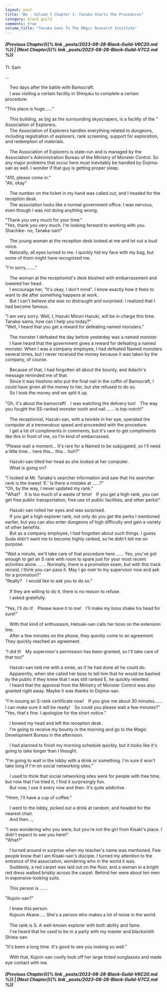 ```yaml
---
layout: post
title: "BG - Volume 7 Chapter 1: Tanaka Starts The Procedures"
category: black guild
comments: true
volume_title: "Tanaka Goes To The MAgic Research Institute"
---
```


##### [Previous Chapter]({% link _posts/2023-08-28-Black-Guild-V6C20.md %}) \| [Next Chapter]({% link _posts/2023-08-28-Black-Guild-V7C2.md %})



Tl: Sam

…


　Two days after the battle with Bamocraft.   
　I was visiting a certain facility in Shinjuku to complete a certain procedure.

"This place is huge......"

　This building, as big as the surrounding skyscrapers, is a facility of the " Association of Explorers.   
　The Association of Explorers handles everything related to dungeons, including registration of explorers, rank screening, support for exploration, and redemption of materials.
<!--more-->

　The Association of Explorers is state-run and is managed by the Association's Administration Bureau of the Ministry of Monster Control. So any major problems that occur here must inevitably be handled by Dojima-san as well. I wonder if that guy is getting proper sleep.

"410, please come in."   
"Ah, okay"

　The number on the ticket in my hand was called out, and I headed for the reception desk.   
　The association looks like a normal government office. I was nervous, even though I was not doing anything wrong.

"Thank you very much for your time."   
"Yes, thank you very much. I'm looking forward to working with you. Shachike-  no, Tanaka-san!"

　The young woman at the reception desk looked at me and let out a loud voice.   
　Naturally, all eyes turned to me. I quickly hid my face with my bag, but some of them might have recognized me.

"I'm sorry........"

　The woman at the receptionist's desk blushed with embarrassment and lowered her head.   
　I encourage her, "It's okay, I don't mind". I know exactly how it feels to want to die after something happens at work.   
　But I can't believe she was so distraught and surprised. I realized that I had become famous.

"I am very sorry. Well, I, Hazuki Minori Hazuki, will be in charge this time. Tanaka-sama, how can I help you today?"   
"Well, I heard that you get a reward for defeating named monsters."

　The monster I defeated the day before yesterday was a named monster.   
　I have heard that the government gives a reward for defeating a named monster. When I was a company employee, I had defeated Named monsters several times, but I never received the money because it was taken by the company, of course.

　Because of that, I had forgotten all about the bounty, and Adachi's message reminded me of that.   
　Since it was Hoshino who put the final nail in the coffin of Bamocraft, I could have given all the money to her, but she refused to do so.      
　So I took the money and we split it up.   

"Oh, it's about the bamocraft!　I was watching the delivery too!　The way you fought the SS-ranked monster tooth and nail ...... is top-notch!"

　The receptionist, Hazuki-san, with a twinkle in her eye, operated the computer at a tremendous speed and proceeded with the procedure.      
　I get a lot of compliments in comments, but it's rare to get compliments like this in front of me, so I'm kind of embarrassed.

"Please wait a moment... It's rare for a Named to be subjugated, so I'll need a little time... here this... this... huh?"

　Hazuki-san tilted her head as she looked at her computer.   
　What is going on?

"I looked at Mr. Tanaka's searcher information and saw that his searcher rank is the lowest 'E.' Is there a mistake at ......?"   
"Oh, by the way, I never updated my rank."   
"What?　It is too much of a waste of time!　If you get a high rank, you can get free public transportation, free use of public facilities, and other perks!"

　Hazuki-san rolled her eyes and was surprised.   
　If you get a high explorer rank, not only do you get the perks I mentioned earlier, but you can also enter dungeons of high difficulty and gain a variety of other benefits.   
　But as a company employee, I had forgotten about such things. I guess Suda didn't want me to become highly ranked, so he didn't tell me on purpose.

"Wait a minute, we'll take care of that procedure here ...... Yes, you've got enough to get an S rank with room to spare just for your most recent activities alone. ...... Normally, there is a promotion exam, but with this track record, I think you can pass it. May I go over to my supervisor now and ask for a promotion?"   
"Really?　I would like to ask you to do so."

　If they are willing to do it, there is no reason to refuse.   
　I asked gratefully.

"Yes, I'll do it!　Please leave it to me!　I'll make my boss shake his head for sure!"

　With that kind of enthusiasm, Hatsuki-san calls her boss on the extension line.   
　After a few minutes on the phone, they quickly come to an agreement. They quickly reached an agreement.

"I did it!　My supervisor's permission has been granted, so I'll take care of that too!"

　Hazuki-san told me with a smile, as if he had done all he could do.   
　Apparently, when she called her boss to tell him that he would be bashed by the public if they knew that I was still ranked E, he quickly relented.   
　I heard that the approval from the Ministry of Monster Control was also granted right away. Maybe it was thanks to Dojima-san.

"I'm issuing an S-rank certificate now!　If you give me about 30 minutes...... I can make sure it will be ready!　So could you please wait a few minutes?"   
"Yes, that's fine. I apologize for the short notice."

　I bowed my head and left the reception desk.   
　I'm going to receive my bounty in the morning and go to the Magic Development Bureau in the afternoon.

　I had planned to finish my morning schedule quickly, but it looks like it's going to take longer than I thought.

“I'm going to wait in the lobby with a drink or something. I'm sure it won't take long if I'm on social networking sites."

　I used to think that social networking sites were for people with free time,  but now that I've tried it, I find it surprisingly fun.   
　But now, I use it every now and then. It's quite addictive.

"Hmm, I'll have a cup of coffee."

　I went to the lobby, picked out a drink at random, and headed for the nearest chair.   
　And then...,

"I was wondering who you were, but you're not the girl from Kisaki's place. I didn't expect to see you here!"   
"What?"

　I turned around in surprise when my teacher's name was mentioned. Few people know that I am Kisaki-san's disciple. I turned my attention to the entrance of the association, wondering who in the world it was.   
　Suddenly, a red carpet was laid out on the floor, and a woman in a bright red dress walked briskly across the carpet. Behind her were about ten men in expensive-looking suits.

　This person is ......

"Kujoin-san?"

　I knew this person.   
　Kujouin Akane..... She's a person who makes a lot of noise in the world.

　The rank is S. A well-known explorer with both ability and fame.   
　I've heard that he used to be in a party with my master and blacksmith Shiwa-san.

"It's been a long time. It's good to see you looking so well."

　With that, Kujoin-san coolly took off her large tinted sunglasses and made eye contact with me.


##### [Previous Chapter]({% link _posts/2023-08-28-Black-Guild-V6C20.md %}) \| [Next Chapter]({% link _posts/2023-08-28-Black-Guild-V7C2.md %})
